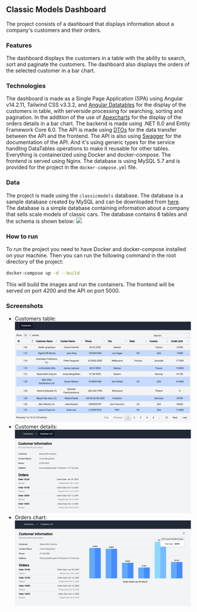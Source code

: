 ## Classic Models Dashboard

The project consists of a dashboard that displays information about a company's customers and their orders.

### Features

The dashboard displays the customers in a table with the ability to search, sort and paginate the customers. The dashboard also displays the orders of the selected customer in a bar chart.

### Technologies

The dashboard is made as a Single Page Application (SPA) using Angular v14.2.11, Tailwind CSS v3.3.2, and [Angular Datatables](https://l-lin.github.io/angular-datatables/#/welcome) for the display of the customers in table, with serverside processing for searching, sorting and pagination. In the addition of the use of [Apexcharts](https://apexcharts.com/) for the display of the orders details in a bar chart.
The backend is made using .NET 6.0 and Entity Framework Core 6.0. The API is made using [DTOs](https://docs.microsoft.com/en-us/aspnet/web-api/overview/data/using-web-api-with-entity-framework/part-5) for the data transfer between the API and the frontend. The API is also using [Swagger](https://swagger.io/) for the documentation of the API. And it's using generic types for the service handling DataTables operations to make it reusable for other tables.
Everything is containerized using Docker and docker-compose. The frontend is served using Nginx. The database is using MySQL 5.7 and is provided for the project in the `docker-compose.yml` file.

### Data

The project is made using the `classicmodels` database. The database is a sample database created by MySQL and can be downloaded from [here](https://www.mysqltutorial.org/mysql-sample-database.aspx/). The database is a simple database containing information about a company that sells scale models of classic cars. The database contains 8 tables and the schema is shown below:
[<img src="https://www.mysqltutorial.org/wp-content/uploads/2009/12/MySQL-Sample-Database-Schema.png" width="620"/>](https://www.mysqltutorial.org/wp-content/uploads/2009/12/MySQL-Sample-Database-Schema.png)

### How to run

To run the project you need to have Docker and docker-compose installed on your machine. Then you can run the following command in the root directory of the project:

```bash
docker-compose up -d --build
```

This will build the images and run the containers. The frontend will be served on port 4200 and the API on port 5000.

### Screenshots

- Customers table:\
  <img src="readme-assets/customers.png" alt="Customers" width="720"/>
- Customer details:\
  <img src="readme-assets/customer.png" alt="Customer" width="720"/>
- Orders chart:\
  <img src="readme-assets/orders.png" alt="Orders" width="720"/>
